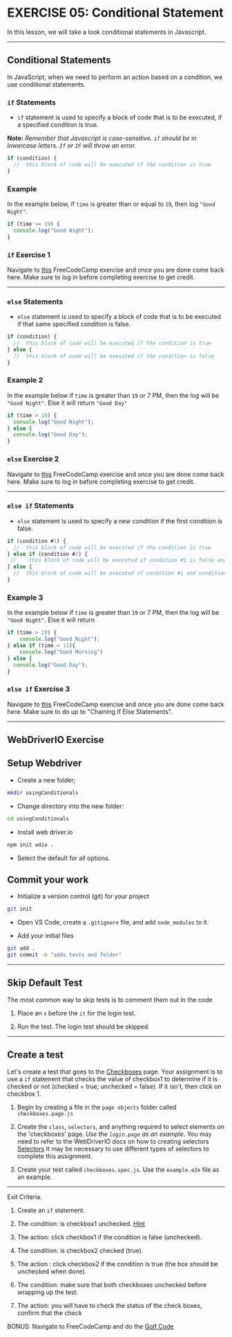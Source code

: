 # EXERCISE 05: Conditional Statement

In this lesson, we will take a look conditional statements in Javascript.

---

## Conditional Statements

In JavaScript, when we need to perform an action based on a condition, we use conditional statements.

### `if` Statements

- `if` statement is used to specify a block of code that is to be executed, if a specified condition is true.

**Note:** *Remember that Javascript is case-sensitive. `if` should be in lowercase letters. `If` or `IF` will throw an error.*

```js
if (condition) {
  //  this block of code will be executed if the condition is true
}
```

### Example

In the example below, if `time` is greater than or equal to `19`, then log `"Good Night"`.

```js
if (time >= 19) {
  console.log("Good Night");
}
```

### `if` Exercise 1<br> 
Navigate to [this](https://www.freecodecamp.org/learn/javascript-algorithms-and-data-structures/basic-javascript/use-conditional-logic-with-if-statements) FreeCodeCamp exercise and once you are done come back here. Make sure to log in before completing exercise to get credit.  

---

### `else` Statements

- `else` statement is used to specify a block of code that is to be executed if that same specified condition is false.

```js
if (condition) {
  //  this block of code will be executed if the condition is true
} else {
  //  this block of code will be executed if the condition is false
}
```

### Example 2

In the example below if `time` is greater than `19` or 7 PM, then the log will be `"Good Night"`. Else it will return `"Good Day"`

```js
if (time > 19) {
  console.log("Good Night");
} else {
  console.log("Good Day");
}
```
### `else` Exercise 2
Navigate to [this](https://www.freecodecamp.org/learn/javascript-algorithms-and-data-structures/basic-javascript/introducing-else-statements) FreeCodeCamp exercise and once you are done come back here. Make sure to log in before completing exercise to get credit. 


---

### `else if` Statements

- `else` statement is used to specify a new condition if the first condition is false.

```js
if (condition #1) {
  //  this block of code will be executed if the condition is true
} else if (condition #2) {
 //    this block of code will be executed if condition #1 is false and condition2 is true
} else {
  //  this block of code will be executed if condition #1 and condition #2 is false
}
```

### Example 3

In the example below if `time` is greater than `19` or 7 PM, then the log will be `"Good Night"`. Else it will return

```js
if (time > 19) {
    console.log("Good Night");
} else if (time < 11){
    console.log("Good Morning")
} else {
  console.log("Good Day");
}
```
### `else if` Exercise 3

Navigate to [this](https://www.freecodecamp.org/learn/javascript-algorithms-and-data-structures/basic-javascript/introducing-else-if-statements) FreeCodeCamp exercise and once you are done come back here. Make sure to do up to "Chaining If Else Statements".  

---
## WebDriverIO Exercise
## Setup Webdriver

- Create a new folder;

```sh
mkdir usingConditionals
```

- Change directory into the new folder:

```sh
cd usingConditionals
```

- Install web driver.io

```sh
npm init wdio .
```

- Select the default for all options.

## Commit your work

- Initialize a version control (git) for your project

```sh
git init
```

- Open VS Code, create a `.gitignore` file, and add `node_modules` to it.

- Add your initial files

```sh
git add .
git commit -m "adds tests and folder"
```

---

## Skip Default Test

The most common way to skip tests is to comment them out in the code

1. Place an `x` before the `it` for the login test.

2. Run the test. The login test should be skipped.

---

## Create a test

Let's create a test that goes to the [Checkboxes](http://the-internet.herokuapp.com/checkboxes) page. Your assignment is to use a `if` statement that checks the value of checkbox1 to determine if it is checked or not (checked = true; unchecked = false). If it isn't, then click on checkbox 1. 

1. Begin by creating a file in the `page objects` folder called `checkboxes.page.js`

2. Create the `class`, `selectors`, and anything required to select elements on the 'checkboxes' page. *Use the `login.page` as an example*. You may need to refer to the WebDriverIO docs on how to creating selectors [Selectors](https://webdriver.io/docs/selectors/) It may be necessary to use different types of selectors to complete this assignment.

3. Create your test called `checkboxes.spec.js`. Use the `example.e2e` file as an example.

---

Exit Criteria.

1. Create an `if` statement.

2. The condition: is checkbox1 unchecked. [Hint](https://webdriver.io/docs/api/element/isSelected)

3. The action: click checkbox1 if the condition is false (unchecked).

4. The condition: is checkbox2 checked (true).

5. The action : click checkbox2 if the condition is true (the box should be unchecked when done). 

6. The condition: make sure that both checkboxes unchecked before wrapping up the test.  
7. The action: you will have to check the status of the check boxes, confirm that the check  

BONUS: Navigate to FreeCodeCamp and do the [Golf Code](https://www.freecodecamp.org/learn/javascript-algorithms-and-data-structures/basic-javascript/golf-code)

